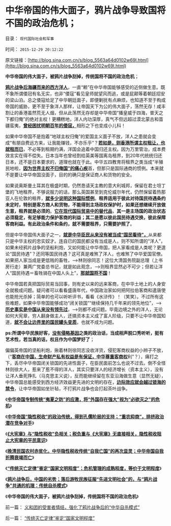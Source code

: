 # 中华帝国的伟大面子，鸦片战争导致国将不国的政治危机；

目录： `现代国际社会和军事` 

时间： `2015-12-29 20:12:22` 

原文链接：[http://blog.sina.com.cn/s/blog_5563a64d0102w69l.html](http://blog.sina.com.cn/s/blog_5563a64d0102w69l.html)

**中华帝国的伟大面子，被鸦片战争刮掉，传统国将不国的政治危机**；

[**鸦片战争后海疆而来的西方洋人**](../../../2015/12/28/传统政治的自杀本能，“邀请”蛮族入主中原.md)，一直“赖”在中华帝国能够感受的近侧做生意。既不象所谓倭冠有名无实，也非“倭寇”看见皇师就望风而逃，或是屁颠等着朝廷招安的梁山泊。总之倭寇给足了中华朝廷面子，即便剿抚有点麻烦，也知道不至于构成帝国的威胁，更不至于象洋人那样，让帝国天下为公的伟大面子，荡然无存！咸丰割让的香港虽然荒无人烟，但从此荡然无存却是中华帝国“播皇威于四海，普天之下都归俺”的绝对主权！更糟糕地，洋人内功深厚，真气不但远超过漠北蒙古和苗疆蛮夷，[**曾经困扰明朝百年的倭寇，**](../../../2010/8/27/威继光“灭商”；中央集权社会的败灭规律.md)相形之下也变成小儿科！

如果中华帝国不是抱着“地球主权归俺”的爱国主义面子不放，洋人之患就会变成“有朋自费远方来，让我能赚钱，不亦乐乎”？[**若如是，则香港所谓主权租让，也就租而已**](../../../2013/2/18/香港不民主，也不自由，资本主义程度不高.md)，不必等到租期约满，洋国会追着中国归还主权。因为万里管治，成本费效言实在得不偿失。日本当年也曾经割给英美等国离岛租界，到20年代统统归还日本，还不是日本要求的，道理也就在于此。中华五四教育将租界之类当成“半殖民地啦，[**因为世界主权不归俺国”的痛心疾**](../../../2012/3/1/为什么信仰社会无法避免宗教战争？.md)首，但那只是国际通商的惯例。本来就不是要让中华帝国没面子，目的的确只是保证商人和货物的安全。

如果说奥斯曼土耳其在极盛时期，仍然恳请天主教的意大利城邦，保留在君士坦丁堡的飞地租界，不够说服力的话，那么英国甚至到克伦威尔年代，仍然保留着热那亚人在伦敦的租界，[**就多少说明这种国际惯例**](../../../2014/10/20/清末民初，根本无所谓“危难”.md)。**租界适用于彼此对待国民待遇条约未定时，特别是客方商人和货物，不能得到主场政权保护时，如果还想继续开放做生意，租界就是必须的**。[**它在现代国际贸易中的替代品**](../../../2011/9/30/西方的租界和东方不平等条约的愤恨.md)，**其一是主场国的政治状态必须稳定，有足够能力保护客商的利益；其二是愿以彼此国民待遇交换，彼此保障客商利益。有此政治条件和条约，就不需要租界，只需要护照了**。

但是中华帝国伟大面子之一，[**就是中华臣民从来没有被当成“国民看待”，**](../../../2009/3/25/中国式诡辩：道德祭坛上忠君的义务.md)从来都只是中华主权的忠实奴才。连自已的国民都没有当成是人，则不知所谓的“洋人”，如果未经鸦片战争的坚船利炮，又如何能让中华帝国，把人家看成是人类呢？更遑论“国民待遇”？还同等国民待遇？这可真是难煞了洋人，也难煞了中华爱国官僚。如果把人家当成是更低贱的畜牲，——>林则徐同志！这位大清国务院副总理（上书房行走）兼两广党委总书记，就是如此观念，——>则租界显然必不可少；但若让洋人“国民待遇＝畜牲骑在中国人头上”，[**那就国将不国**](../../../2009/7/24/人权普世价值观或令传统中国将不国.md)！

中华帝国若真把国际贸易当回事，则有史以来的远来客商，在中华土地上的人身安全就极成问题。疑问者可以看看盛唐年代，中国政治家如何把阿拉伯客商和遣唐使也能抢光杀掉；简单的也可以听听评书，看看《水浒传》！（笑笑）。不过所有这些难题，如果中华帝国能够成功“闭关锁国”“继续保持几千年来的领先地位”，——>[**历史事实是中国从来没有领先过**](../../../2010/5/31/中国历史上从来没有领先过.md)，——>则都不成问题。毕竟边境之外的洋人，无论如何大宪章，穷人翻身做主人，还搞资本主义成了富人阶级，只要不让中华帝国知道，[**就不会让边界里的国民罐头变质**](../../../2010/3/23/万里长城更令国人骄傲.md)，也就不成为问题。

**ps:所谓中华民族好客，[**没有侵略基因**](../../../2014/7/12/有侵略基因的没能力，有能力的没有侵略的基因.md)之类的政治话，当成相声脱口秀听听，挺有艺术性，若当真的话，权且作为中国梦好了**；

偏偏英帝国的坚船利炮，揪着林则徐同志没收洋货，侵犯客商权益的小辫子不放，（“[**客商在中国，生命财产私有权益是有保证，中华尊重客商权**](../../../2010/6/2/道德史观“夷夏之防”历史民族主义流派.md)利”？），痛打之下，丢尽中华帝国闭关锁国的先进性面子，在臣民面前怎么也说不过去。倒不全怪林则徐大人，惹来了惹不得的洋人，其实只要洋人的经济增长（资本主义），没有让洋人垂死挣扎（马克思主义说），反而能继续留在东亚沿海做生意（显然无疑），中华帝国总能感受到西方经济效益更先进的文明的存在，[**边际效应就会越过锁海的禁令**](../../../2015/8/5/边际定律的热力学效应，左派用“效率”偷换了“效益”的要义.md)，让中华帝国如坐针毡，不打鸦片战争也会打起茶叶战争。

《[**中华帝国专制传统“夷夏之防”的应激，将“外国存在强大”视为“必欲灭之”的危机**](../../../2015/12/22/晚清民国农村贫困化的原因，是中华夷夏之防的专制传统“受刺激了”.md)》

《[**中华帝国“隐性税收”的政治传统，得到孔儒阶层的支持；“重农抑商”，排挤政治潜在竞争对手**](../../../2015/12/23/中华帝国“隐性税收”的政治传统，得到孔儒阶层的支持.md)》

《[**《大宪章》与“隐性税收”负相关；税负重与《大宪章》无直接相关，隐性税收阻止大宪章的平民意识**](../../../2015/12/24/《大宪章》的出现概率，与“隐性税收”负相关，及北美独立.md)》

《[**晚清民国农村赤贫化，中华隐性税收传统“自我亡国”的再次显灵；中华帝国自我折腾衰竭而亡**](../../../2015/12/26/“孔儒／传统灭亡模式”，专制国家的自杀路径；.md)》

《[**“传统灭亡定律”鉴定“国家文明程度”；危机管理的成熟程度，等价于文明程度**](../../../2015/12/27/“传统灭亡定律”鉴定“国家文明程度”.md)》

《[**鸦片战争后，中国的劣势；落后游牧民族征服“先进文明社会”的，与“鸦片战争”共通的机理：传统自杀模式**](../../../2015/12/28/传统政治的自杀本能，“邀请”蛮族入主中原.md)》

《**中华帝国的伟大面子，被鸦片战争刮掉，传统国将不国的政治危机**》

前一篇： [义和团的受害者情结，强化了鸦片战争后的“中华自杀模式”](../../../2015/12/30/义和团的受害者情结，强化了鸦片战争后的“中华自杀模式”.md)

后一篇： [“传统灭亡定律”鉴定“国家文明程度”](../../../2015/12/27/“传统灭亡定律”鉴定“国家文明程度”.md)

